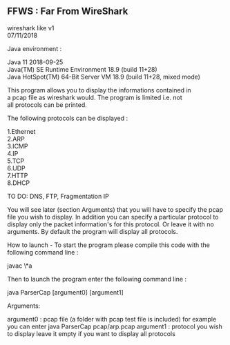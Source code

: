 ## FFWS : Far From WireShark

  wireshark like v1  
  07/11/2018  
  
  Java environment :  
  
  Java 11 2018-09-25  
  Java(TM) SE Runtime Environment 18.9 (build 11+28)  
  Java HotSpot(TM) 64-Bit Server VM 18.9 (build 11+28, mixed mode)  
  
  This program allows you to display the informations contained in  
  a pcap file as wireshark would. The program is limited i.e. not   
  all protocols can be printed.  
  
  The following protocols can be displayed :  
  
  1.Ethernet  
  2.ARP  
  3.ICMP  
  4.IP  
  5.TCP  
  6.UDP  
  7.HTTP  
  8.DHCP  
  	
  TO DO: DNS, FTP, Fragmentation IP  

   You will see later (section Arguments) that you will have to specify the pcap
   file you wish to display. In addition you can specify a particular protocol
   to display only the packet information's for this protocol. Or leave it with
   no arguments. By default the program will display all protocols.

  How to launch - To start the program please compile this code with the following command line :
  
  javac \\*a
  
  Then to launch the program enter the following command line :
  
  java ParserCap [argument0] [argument1]
	
   Arguments:

   argument0 : pcap file (a folder with pcap test file is included) 
               for example you can enter java ParserCap pcap/arp.pcap
   argument1 : protocol you wish to display leave it empty if you want to display all protocols
